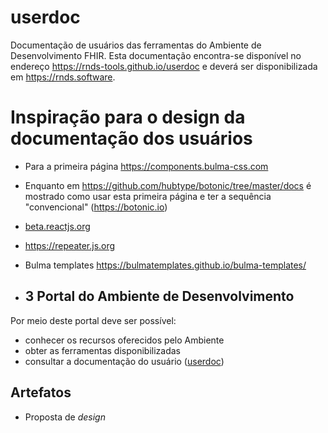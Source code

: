 # userdoc

Documentação de usuários das ferramentas do Ambiente de Desenvolvimento FHIR. Esta documentação encontra-se
disponível no endereço https://rnds-tools.github.io/userdoc e
deverá ser disponibilizada em https://rnds.software.

# Inspiração para o design da documentação dos usuários

- Para a primeira página https://components.bulma-css.com
- Enquanto em https://github.com/hubtype/botonic/tree/master/docs é mostrado como usar esta primeira página e ter a sequência "convencional" (https://botonic.io)
- [beta.reactjs.org](https://beta.reactjs.org/)
- https://repeater.js.org
- Bulma templates https://bulmatemplates.github.io/bulma-templates/

- ## 3 Portal do Ambiente de Desenvolvimento

Por meio deste portal deve ser possível:

- conhecer os recursos oferecidos pelo Ambiente
- obter as ferramentas disponibilizadas
- consultar a documentação do usuário ([userdoc](https://github.com/rnds-tools/userdoc))

## Artefatos

- Proposta de _design_
